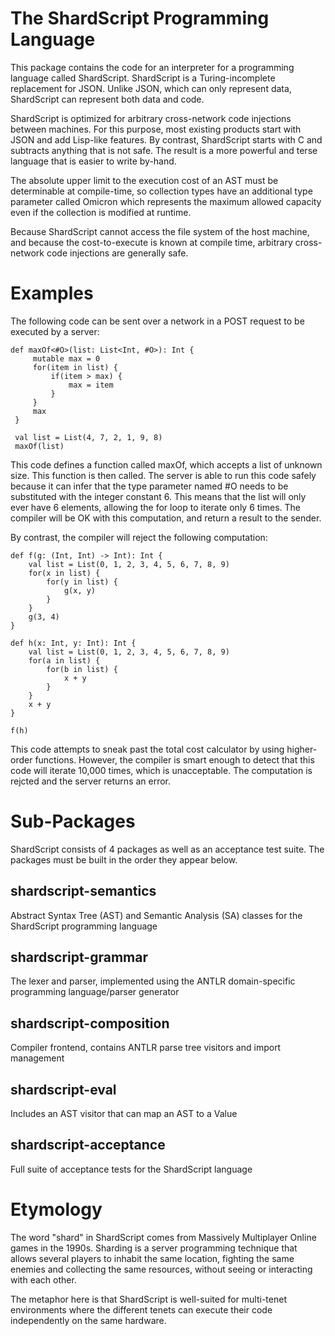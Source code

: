 # The ShardScript Programming Language
This package contains the code for an interpreter for a programming language called ShardScript. ShardScript is a Turing-incomplete replacement for JSON. Unlike JSON, which can only represent data, ShardScript can represent both data and code.

ShardScript is optimized for arbitrary cross-network code injections between machines. For this purpose, most existing products start with JSON and add Lisp-like features. By contrast, ShardScript starts with C and subtracts anything that is not safe. The result is a more powerful and terse language that is easier to write by-hand.

The absolute upper limit to the execution cost of an AST must be determinable at compile-time, so collection types have an additional type parameter called Omicron which represents the maximum allowed capacity even if the collection is modified at runtime.

Because ShardScript cannot access the file system of the host machine, and because the cost-to-execute is known at compile time, arbitrary cross-network code injections are generally safe.

# Examples
The following code can be sent over a network in a POST request to be executed by a server:
```
def maxOf<#O>(list: List<Int, #O>): Int {
     mutable max = 0
     for(item in list) {
         if(item > max) {
             max = item
         }
     }
     max
 }
 
 val list = List(4, 7, 2, 1, 9, 8)
 maxOf(list)
```
This code defines a function called maxOf, which accepts a list of unknown size. This function is then called. The server is able to run this code safely because it can infer that the type parameter named #O needs to be substituted with the integer constant 6. This means that the list will only ever have 6 elements, allowing the for loop to iterate only 6 times. The compiler will be OK with this computation, and return a result to the sender.

By contrast, the compiler will reject the following computation:
```
def f(g: (Int, Int) -> Int): Int {
    val list = List(0, 1, 2, 3, 4, 5, 6, 7, 8, 9)
    for(x in list) {
        for(y in list) {
            g(x, y)
        }
    }
    g(3, 4)
}

def h(x: Int, y: Int): Int {
    val list = List(0, 1, 2, 3, 4, 5, 6, 7, 8, 9)
    for(a in list) {
        for(b in list) {
            x + y
        }
    }
    x + y
}

f(h)
```
This code attempts to sneak past the total cost calculator by using higher-order functions. However, the compiler is smart enough to detect that this code will iterate 10,000 times, which is unacceptable. The computation is rejcted and the server returns an error.

# Sub-Packages
ShardScript consists of 4 packages as well as an acceptance test suite. The packages must be built in the order they appear below.

## shardscript-semantics

Abstract Syntax Tree (AST) and Semantic Analysis (SA) classes for the ShardScript programming language

## shardscript-grammar

The lexer and parser, implemented using the ANTLR domain-specific programming language/parser generator

## shardscript-composition

Compiler frontend, contains ANTLR parse tree visitors and import management

## shardscript-eval

Includes an AST visitor that can map an AST to a Value

## shardscript-acceptance

Full suite of acceptance tests for the ShardScript language

# Etymology
The word "shard" in ShardScript comes from Massively Multiplayer Online games in the 1990s. Sharding is a server programming technique that allows several players to inhabit the same location, fighting the same enemies and collecting the same resources, without seeing or interacting with each other.

The metaphor here is that ShardScript is well-suited for multi-tenet environments where the different tenets can execute their code independently on the same hardware.
